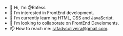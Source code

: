 - 👋 Hi, I’m @Rafess
- 👀 I’m interested in FrontEnd development.
- 🌱 I’m currently learning HTML, CSS and JavaScript.
- 💞️ I’m looking to collaborate on FrontEnd Develoments.
- 📫 How to reach me: rafadvcoliveira@gmail.com.

<!---
Rafess/Rafess is a ✨ special ✨ repository because its `README.md` (this file) appears on your GitHub profile.
You can click the Preview link to take a look at your changes.
--->

